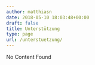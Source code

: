 ```yaml
---
author: matthiasn
date: 2018-05-10 18:03:48+00:00
draft: false
title: Unterstützung
type: page
url: /unterstuetzung/
---
```


No Content Found
